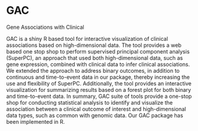# GAC
Gene Associations with Clinical

GAC is a shiny R based tool for interactive visualization of clinical associations based on high-dimensional data. The tool provides a web based one stop shop to perform supervised principal component analysis (SuperPC), an approach that used both high-dimensional data, such as gene expression, combined with clinical data to infer clinical associations. We extended the approach to address binary outcomes, in addition to continuous and time-to-event data in our package, thereby increasing the use and flexibility of SuperPC.  Additionally, the tool provides an interactive visualization for summarizing results based on a forest plot for both binary and time-to-event data.  In summary, GAC suite of tools provide a one-stop shop for conducting statistical analysis to identify and visualize the association between a clinical outcome of interest and high-dimensional data types, such as common with genomic data.  Our GAC package has been implemented in R.
